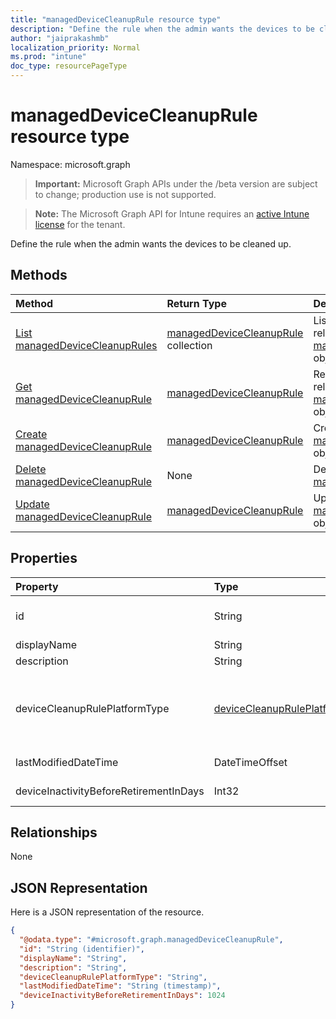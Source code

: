 ```yaml
---
title: "managedDeviceCleanupRule resource type"
description: "Define the rule when the admin wants the devices to be cleaned up."
author: "jaiprakashmb"
localization_priority: Normal
ms.prod: "intune"
doc_type: resourcePageType
---
```


# managedDeviceCleanupRule resource type

Namespace: microsoft.graph

> **Important:** Microsoft Graph APIs under the /beta version are subject to change; production use is not supported.

> **Note:** The Microsoft Graph API for Intune requires an [active Intune license](https://go.microsoft.com/fwlink/?linkid=839381) for the tenant.

Define the rule when the admin wants the devices to be cleaned up.

## Methods
|Method|Return Type|Description|
|:---|:---|:---|
|[List managedDeviceCleanupRules](../api/intune-devices-manageddevicecleanuprule-list.md)|[managedDeviceCleanupRule](../resources/intune-devices-manageddevicecleanuprule.md) collection|List properties and relationships of the [managedDeviceCleanupRule](../resources/intune-devices-manageddevicecleanuprule.md) objects.|
|[Get managedDeviceCleanupRule](../api/intune-devices-manageddevicecleanuprule-get.md)|[managedDeviceCleanupRule](../resources/intune-devices-manageddevicecleanuprule.md)|Read properties and relationships of the [managedDeviceCleanupRule](../resources/intune-devices-manageddevicecleanuprule.md) object.|
|[Create managedDeviceCleanupRule](../api/intune-devices-manageddevicecleanuprule-create.md)|[managedDeviceCleanupRule](../resources/intune-devices-manageddevicecleanuprule.md)|Create a new [managedDeviceCleanupRule](../resources/intune-devices-manageddevicecleanuprule.md) object.|
|[Delete managedDeviceCleanupRule](../api/intune-devices-manageddevicecleanuprule-delete.md)|None|Deletes a [managedDeviceCleanupRule](../resources/intune-devices-manageddevicecleanuprule.md).|
|[Update managedDeviceCleanupRule](../api/intune-devices-manageddevicecleanuprule-update.md)|[managedDeviceCleanupRule](../resources/intune-devices-manageddevicecleanuprule.md)|Update the properties of a [managedDeviceCleanupRule](../resources/intune-devices-manageddevicecleanuprule.md) object.|

## Properties
|Property|Type|Description|
|:---|:---|:---|
|id|String|Indicates the identifier of the device cleanup rule. This id is assigned at the time when the device cleanup rule is created. Read-only.|
|displayName|String|Indicates the display name of the device cleanup rule.|
|description|String|Indicates the description for the device clean up rule.|
|deviceCleanupRulePlatformType|[deviceCleanupRulePlatformType](../resources/intune-devices-devicecleanupruleplatformtype.md)|Indicates the managed device platform for which the admin wants to create the device clean up rule. Possible values are: `all`, `androidAOSP`, `androidDeviceAdministrator`, `androidDedicatedAndFullyManagedCorporateOwnedWorkProfile`, `chromeOS`, `androidPersonallyOwnedWorkProfile`, `ios`, `macOS`, `windows`, `windowsHolographic`, `unknownFutureValue`.|
|lastModifiedDateTime|DateTimeOffset|Indicates the date and time when the device cleanup rule was last modified. This property is read-only.|
|deviceInactivityBeforeRetirementInDays|Int32|Indicates the number of days when the device has not contacted Intune. Valid values 0 to 2147483647|

## Relationships
None

## JSON Representation
Here is a JSON representation of the resource.
<!-- {
  "blockType": "resource",
  "keyProperty": "id",
  "@odata.type": "microsoft.graph.managedDeviceCleanupRule"
}
-->
``` json
{
  "@odata.type": "#microsoft.graph.managedDeviceCleanupRule",
  "id": "String (identifier)",
  "displayName": "String",
  "description": "String",
  "deviceCleanupRulePlatformType": "String",
  "lastModifiedDateTime": "String (timestamp)",
  "deviceInactivityBeforeRetirementInDays": 1024
}
```
